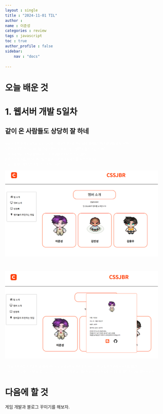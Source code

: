 ```yaml
---
layout : single
title : "2024-11-01 TIL"
author : 
name : 이준성
categories : review
tags : javascript
toc : true
author_profile : false
sidebar:
    nav : "docs"

---
```



# 오늘 배운 것 

# 1. 웹서버 개발 5일차 


## 같이 온 사람들도 상당히 잘 하네 <br>
<span style = "color:white; font-size:70%">
오늘이 이번 주차 프로젝트 발표 날이었다. 예상은 했지만 우리 팀의 결과물은 약간 못 만든 쪽에 속했다. <br>
우리가 못 했다고 하기 보다는 다른 팀들이 처음 배우는 사람들 수준이 아닌 게 컸다.<br>
다른 팀들에도 나 처럼 코딩을 하다 온 사람들이 있던 탓이 커 보였다.<br>
물론 우리가 처음 와이어 프레임 만들고 더 이상 기능 추가를 안 한 점도 컸다.<br>
가능하면 애니메이션이라도 넣어 볼 걸 그랬다.
</span>

![작업물1](../assets/images/내%20담당.png)

<br>

![작업물2](../assets/images/내%20담당_modal.png)


<span style = "color:white; font-size:70%">
그래도 이번 작업을 하면서 팀 간의 어떤 식으로 프로젝트 관리를 하는지, 의사 소통은 어떻게 하는지를 배웠다.<br>
이제 막 시작했으니 어쩔 수 없다고 너무 깊게 생각하지 말고, 가능하면 이번에야 말로 제대로 된 포트폴리오를 만들어 보자.<br>
</span>




# 다음에 할 것
게임 개발과 블로그 꾸미기를 해보자.